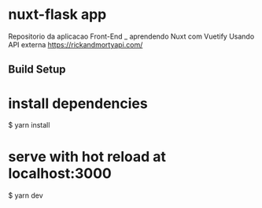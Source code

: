 # nuxt-flask app
Repositorio da aplicacao Front-End _ aprendendo Nuxt com Vuetify
Usando API externa https://rickandmortyapi.com/

## Build Setup

# install dependencies
$ yarn install

# serve with hot reload at localhost:3000
$ yarn dev

